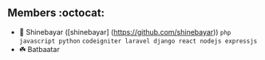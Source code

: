 ## Members :octocat:

* 🐳 Shinebayar ([shinebayar] (https://github.com/shinebayar)) `php javascript python` `codeigniter laravel django react nodejs expressjs`
* ☘️ Batbaatar  
